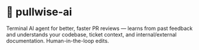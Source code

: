 # 🦉 pullwise-ai

Terminal AI agent for better, faster PR reviews — learns from past feedback and understands your codebase, ticket context, and internal/external documentation. Human-in-the-loop edits.
